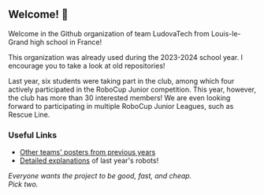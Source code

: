 ## Welcome! 🙌

Welcome in the Github organization of team LudovaTech from Louis-le-Grand high school in France!


This organization was already used during the 2023-2024 school year. I encourage you to take a look at old repositories!


Last year, six students were taking part in the club, among which four actively participated in the RoboCup Junior competition. This year, however, the club has more than 30 interested members! We are even looking forward to participating in multiple RoboCup Junior Leagues, such as Rescue Line.


### Useful Links
- [Other teams' posters from previous years](https://github.com/robocup-junior/awesome-rcj-soccer)
- [Detailed explanations](https://drive.google.com/file/d/1S1JP7dBblZ7k0-5mjBGQX3ahhWlPJ_g-/view) of last year's robots!

*Everyone wants the project to be good, fast, and cheap.  
Pick two.*

